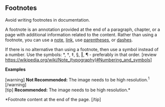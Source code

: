 ## Footnotes

Avoid writing footnotes in documentation.

A footnote is an annotation provided at the end of a paragraph, chapter, or a page with additional information related to the content.
Rather than using a footnote, you can use a [note](), [link](), use [parentheses](), or [dashes]().

If there is no alternative than using a footnote, then use a symbol instead of a number. Use the symbols: *, †, ‡, §, ‖, ¶ - preferably in that order. [review https://wikipedia.org/wiki/Note_(typography)#Numbering_and_symbols]

**Examples**  

[warning] **Not Recommended:** The image needs to be high resolution.<sup>1</sup> [/warning]  
[tip] **Recommended:** The image needs to be high resolution.*  

*Footnote content at the end of the page. [/tip]
